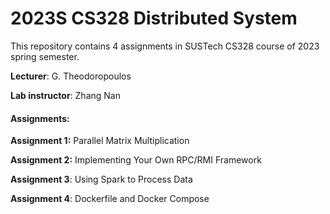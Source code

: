 # 2023S CS328 Distributed System

This repository contains 4 assignments in SUSTech CS328 course of 2023 spring semester.

**Lecturer**: G. Theodoropoulos

**Lab instructor**: Zhang Nan



#### Assignments:

**Assignment 1:** Parallel Matrix Multiplication

**Assignment 2:** Implementing Your Own RPC/RMI Framework

**Assignment 3**: Using Spark to Process Data

**Assignment 4**: Dockerfile and Docker Compose
